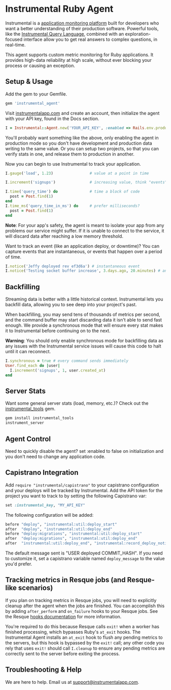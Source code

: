 # Instrumental Ruby Agent

Instrumental is a [application monitoring platform](https://instrumentalapp.com) built for developers who want a better understanding of their production software. Powerful tools, like the [Instrumental Query Language](https://instrumentalapp.com/docs/query-language), combined with an exploration-focused interface allow you to get real answers to complex questions, in real-time.

This agent supports custom metric monitoring for Ruby applications. It provides high-data reliability at high scale, without ever blocking your process or causing an exception. 

## Setup & Usage

Add the gem to your Gemfile.

```sh
gem 'instrumental_agent'
```

Visit [instrumentalapp.com](https://instrumentalapp.com) and create an account, then initialize the agent with your API key, found in the Docs section.

```ruby
I = Instrumental::Agent.new('YOUR_API_KEY', :enabled => Rails.env.production?)
```

You'll probably want something like the above, only enabling the agent in production mode so you don't have development and production data writing to the same value. Or you can setup two projects, so that you can verify stats in one, and release them to production in another.

Now you can begin to use Instrumental to track your application.

```ruby
I.gauge('load', 1.23)                # value at a point in time

I.increment('signups')               # increasing value, think "events"

I.time('query_time') do              # time a block of code
  post = Post.find(1)
end
I.time_ms('query_time_in_ms') do     # prefer milliseconds?
  post = Post.find(1)
end
```

**Note**: For your app's safety, the agent is meant to isolate your app from any problems our service might suffer. If it is unable to connect to the service, it will discard data after reaching a low memory threshold.

Want to track an event (like an application deploy, or downtime)? You can capture events that are instantaneous, or events that happen over a period of time.

```ruby
I.notice('Jeffy deployed rev ef3d6a') # instantaneous event
I.notice('Testing socket buffer increase', 3.days.ago, 20.minutes) # an event with a duration
```

## Backfilling

Streaming data is better with a little historical context. Instrumental lets you backfill data, allowing you to see deep into your project's past.

When backfilling, you may send tens of thousands of metrics per second, and the command buffer may start discarding data it isn't able to send fast enough. We provide a synchronous mode that will ensure every stat makes it to Instrumental before continuing on to the next.

**Warning**: You should only enable synchronous mode for backfilling data as any issues with the Instrumental service issues will cause this code to halt until it can reconnect.

```ruby
I.synchronous = true # every command sends immediately
User.find_each do |user|
  I.increment('signups', 1, user.created_at)
end
```

## Server Stats

Want some general server stats (load, memory, etc.)? Check out the [instrumental_tools](https://github.com/expectedbehavior/instrumental_tools) gem.

```sh
gem install instrumental_tools
instrument_server
```

## Agent Control

Need to quickly disable the agent? set :enabled to false on initialization and you don't need to change any application code.


## Capistrano Integration

Add `require "instrumental/capistrano"` to your capistrano configuration and your deploys will be tracked by Instrumental. Add the API token for the project you want to track to by setting the following Capistrano var:

```ruby
set :instrumental_key, "MY_API_KEY"
```

The following configuration will be added:

```ruby
before "deploy", "instrumental:util:deploy_start"
after  "deploy", "instrumental:util:deploy_end"
before "deploy:migrations", "instrumental:util:deploy_start"
after  "deploy:migrations", "instrumental:util:deploy_end"
after  "instrumental:util:deploy_end", "instrumental:record_deploy_notice"
```

The default message sent is "USER deployed COMMIT_HASH". If you need to customize it, set a capistrano variable named `deploy_message` to the value you'd prefer.

## Tracking metrics in Resque jobs (and Resque-like scenarios)

If you plan on tracking metrics in Resque jobs, you will need to explicitly cleanup after the agent when the jobs are finished. You can accomplish this by adding `after_perform` and `on_failure` hooks to your Resque jobs. See the Resque [hooks documentation](https://github.com/resque/resque/blob/master/docs/HOOKS.md) for more information.

You're required to do this because Resque calls `exit!` when a worker has finished processing, which bypasses Ruby's `at_exit` hooks. The Instrumental Agent installs an `at_exit` hook to flush any pending metrics to the servers, but this hook is bypassed by the `exit!` call; any other code you rely that uses `exit!` should call `I.cleanup` to ensure any pending metrics are correctly sent to the server before exiting the process.


## Troubleshooting & Help

We are here to help. Email us at [support@instrumentalapp.com](mailto:support@instrumentalapp.com).
